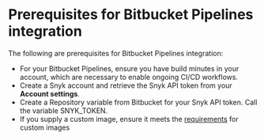 # Prerequisites for Bitbucket Pipelines integration

The following are prerequisites for Bitbucket Pipelines integration:

* For your Bitbucket Pipelines, ensure you have build minutes in your account, which are necessary to enable ongoing CI/CD workflows.
* Create a Snyk account and retrieve the Snyk API token from your **Account settings**.
* Create a Repository variable from Bitbucket for your Snyk API token. Call the variable SNYK\_TOKEN.
* If you supply a custom image, ensure it meets the [requirements](user-defined-custom-images.md#requirements) for custom images
